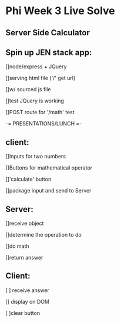 Phi Week 3 Live Solve
=====================

Server Side Calculator
----------------------
Spin up JEN stack app:
----------------------
[]node/express + JQuery

[]serving html file ('/' get url)

[]w/ sourced js file

[]test JQuery is working

[]POST route for '/math' test

-= PRESENTATIONS/LUNCH =-

client:
-------

[]Inputs for two numbers

[]Buttons for mathematical operator

[]'calculate' button

[]package input and send to Server

Server:
-------

[]receive object

[]determine the operation to do

[]do math

[]return answer

Client:
-------
[ ] receive answer

[] display on DOM

[ ]clear button
